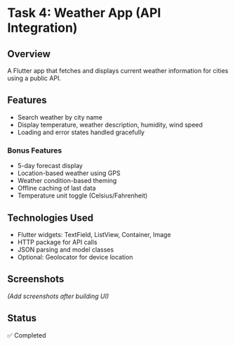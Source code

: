 # Task 4: Weather App (API Integration)

## Overview
A Flutter app that fetches and displays current weather information for cities using a public API.

## Features
- Search weather by city name  
- Display temperature, weather description, humidity, wind speed  
- Loading and error states handled gracefully  

### Bonus Features
- 5-day forecast display  
- Location-based weather using GPS  
- Weather condition-based theming  
- Offline caching of last data  
- Temperature unit toggle (Celsius/Fahrenheit)  

## Technologies Used
- Flutter widgets: TextField, ListView, Container, Image  
- HTTP package for API calls  
- JSON parsing and model classes  
- Optional: Geolocator for device location  

## Screenshots
_(Add screenshots after building UI)_

## Status
✅ Completed

